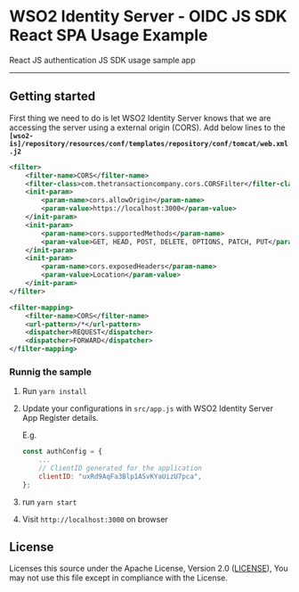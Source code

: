 # WSO2 Identity Server - OIDC JS SDK React SPA Usage Example

React JS authentication JS SDK usage sample app

---

## Getting started

First thing we need to do is let WSO2 Identity Server knows that we are accessing the server using a external origin (CORS). Add below lines to the **`[wso2-is]/repository/resources/conf/templates/repository/conf/tomcat/web.xml.j2`**

```xml
<filter>
    <filter-name>CORS</filter-name>
    <filter-class>com.thetransactioncompany.cors.CORSFilter</filter-class>
    <init-param>
        <param-name>cors.allowOrigin</param-name>
        <param-value>https://localhost:3000</param-value>
    </init-param>
    <init-param>
        <param-name>cors.supportedMethods</param-name>
        <param-value>GET, HEAD, POST, DELETE, OPTIONS, PATCH, PUT</param-value>
    </init-param>
    <init-param>
        <param-name>cors.exposedHeaders</param-name>
        <param-value>Location</param-value>
    </init-param>
</filter>

<filter-mapping>
    <filter-name>CORS</filter-name>
    <url-pattern>/*</url-pattern>
    <dispatcher>REQUEST</dispatcher>
    <dispatcher>FORWARD</dispatcher>
</filter-mapping>
```

### Runnig the sample

1. Run `yarn install`
2. Update your configurations in `src/app.js` with WSO2 Identity Server App Register details.

    E.g.

    ```javascript
    const authConfig = {
        ...
        // ClientID generated for the application
        clientID: "uxRd9AqFa3Blp1ASvKYaUizU7pca",
    };
    ```

3. run `yarn start`
4. Visit `http://localhost:3000` on browser

## License

Licenses this source under the Apache License, Version 2.0 ([LICENSE](LICENSE)), You may not use this file except in compliance with the License.
